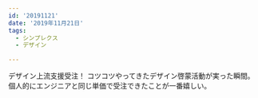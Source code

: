 ```yaml
---
id: '20191121'
date: '2019年11月21日'
tags:
  - シンプレクス
  - デザイン

---
```


デザイン上流支援受注！
コツコツやってきたデザイン啓蒙活動が実った瞬間。
個人的にエンジニアと同じ単価で受注できたことが一番嬉しい。